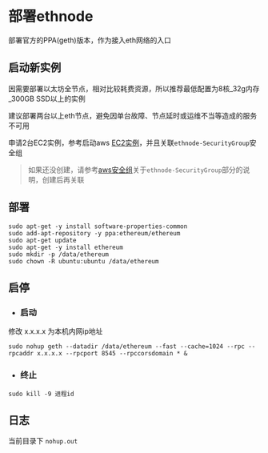 # 部署ethnode
部署官方的PPA(geth)版本，作为接入eth网络的入口

## 启动新实例

因需要部署以太坊全节点，相对比较耗费资源，所以推荐最低配置为8核_32g内存_300GB SSD以上的实例

建议部署两台以上eth节点，避免因单台故障、节点延时或运维不当等造成的服务不可用

申请2台EC2实例，参考启动aws [EC2实例](new_ec2_cn.md)，并且关联`ethnode-SecurityGroup`安全组

> 如果还没创建，请参考[aws安全组](security_group_cn.md)关于`ethnode-SecurityGroup`部分的说明，创建后再关联

## 部署
```
sudo apt-get -y install software-properties-common
sudo add-apt-repository -y ppa:ethereum/ethereum
sudo apt-get update
sudo apt-get -y install ethereum
sudo mkdir -p /data/ethereum
sudo chown -R ubuntu:ubuntu /data/ethereum
```

## 启停

* ### 启动
修改 x.x.x.x 为本机内网ip地址

```
sudo nohup geth --datadir /data/ethereum --fast --cache=1024 --rpc --rpcaddr x.x.x.x --rpcport 8545 --rpccorsdomain * &
```

* ### 终止
`sudo kill -9 进程id`

## 日志

当前目录下 `nohup.out`
